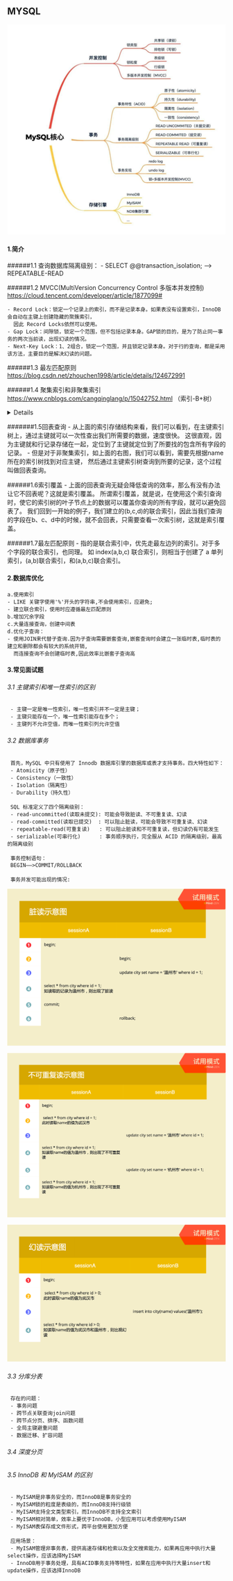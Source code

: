 ## MYSQL
![img_d_0.png](readme/img_d_0.png)
#### 1.简介
######1.1 查询数据库隔离级别：
    - SELECT @@transaction_isolation; ——> REPEATABLE-READ 

######1.2 MVCC(MultiVersion Concurrency Control 多版本并发控制)
https://cloud.tencent.com/developer/article/1877099#

    - Record Lock：锁定一个记录上的索引，而不是记录本身。如果表没有设置索引，InnoDB 会自动在主键上创建隐藏的聚簇索引，
      因此 Record Locks依然可以使用。
    - Gap Lock：间隙锁，锁定一个范围，但不包括记录本身。GAP锁的目的，是为了防止同一事务的两次当前读，出现幻读的情况。
    - Next-Key Lock：1、2组合，锁定一个范围，并且锁定记录本身。对于行的查询，都是采用该方法，主要目的是解决幻读的问题。

######1.3 最左匹配原则
https://blog.csdn.net/zhouchen1998/article/details/124672991


######1.4 聚集索引和非聚集索引
https://www.cnblogs.com/cangqinglang/p/15042752.html （索引-B+树）
<details>

    - MySQL底层使用B+树来存储索引，数据均存在叶子节点上。对于InnoDB而言，主键索引和行记录时存储在一起的，因此叫做聚集索引（clustered index）。
      除了聚集索引，其他所有都叫做非聚集索引（secondary index），包括普通索引、唯一索引等。
    - 在InnoDB中，只存在一个聚集索引：
      若表存在主键，则主键索引就是聚集索引；
      若表不存在主键，则会把第一个非空的唯一索引作为聚集索引；
      否则，会隐式定义一个rowid作为聚集索引。
    - 我们以下图为例，假设现在有一个表，存在id、name、age三个字段，其中id为主键，因此id为聚集索引，name建立索引为非聚集索引。
      关于id和name的索引，有如下的B+树，可以看到，聚集索引的叶子节点存储的是主键和行记录，非聚集索引的叶子节点存储的是主键。

![img_d_1.png](readme/img_d_1.png)
    
</details>

#######1.5回表查询
    - 从上面的索引存储结构来看，我们可以看到，在主键索引树上，通过主键就可以一次性查出我们所需要的数据，速度很快。
      这很直观，因为主键就和行记录存储在一起，定位到了主键就定位到了所要找的包含所有字段的记录。
    - 但是对于非聚集索引，如上面的右图，我们可以看到，需要先根据name所在的索引树找到对应主键，
      然后通过主键索引树查询到所要的记录，这个过程叫做回表查询。

######1.6索引覆盖
    - 上面的回表查询无疑会降低查询的效率，那么有没有办法让它不回表呢？这就是索引覆盖。
      所谓索引覆盖，就是说，在使用这个索引查询时，使它的索引树的叶子节点上的数据可以覆盖你查询的所有字段，就可以避免回表了。
      我们回到一开始的例子，我们建立的(b,c,d)的联合索引，因此当我们查询的字段在b、c、d中的时候，就不会回表，只需要查看一次索引树，这就是索引覆盖。

######1.7最左匹配原则
    - 指的是联合索引中，优先走最左边列的索引。对于多个字段的联合索引，也同理。
      如 index(a,b,c) 联合索引，则相当于创建了 a 单列索引，(a,b)联合索引，和(a,b,c)联合索引。

#### 2.数据库优化

    a.使用索引
    - LIKE 关键字使用'%'开头的字符串,不会使用索引，应避免;
    - 建立联合索引，使用时应遵循最左匹配原则
    b.增加冗余字段
    c.大量连接查询，创建中间表
    d.优化子查询：
    - 使用JOIN来代替子查询.因为子查询需要嵌套查询,嵌套查询时会建立一张临时表,临时表的建立和删除都会有较大的系统开销,
      而连接查询不会创建临时表,因此效率比嵌套子查询高
    

#### 3.常见面试题

###### 3.1 主键索引和唯一性索引的区别

     - 主键一定是唯一性索引，唯一性索引并不一定是主键；
     - 主键只能存在一个，唯一性索引能存在多个；
     - 主键列不允许空值，而唯一性索引列允许空值

###### 3.2 数据库事务

     首先，MySQL 中只有使用了 Innodb 数据库引擎的数据库或表才支持事务。四大特性如下：
     - Atomicity（原子性）
     - Consistency（一致性）
     - Isolation（隔离性）
     - Durability（持久性）

     SQL 标准定义了四个隔离级别：
     - read-uncommitted(读取未提交): 可能会导致脏读、不可重复读、幻读
     - read-committed(读取已提交)  : 可以阻止脏读，可能会导致不可重复读、幻读
     - repeatable-read(可重复读)   : 可以阻止脏读和不可重复读，但幻读仍有可能发生
     - serializable(可串行化)      : 事务顺序执行，完全服从 ACID 的隔离级别，最高的隔离级别

     事务控制语句：
     BEGIN——>COMMIT/ROLLBACK
     
     事务并发可能出现的情况:

![img_d_2.png](readme/img_d_2.png)
     
![img_d_3.png](readme/img_d_3.png)

![img_d_4.png](readme/img_d_4.png)

###### 3.3 分库分表
     存在的问题：
     - 事务问题
     - 跨节点关联查询join问题
     - 跨节点分页、排序、函数问题
     - 全局主键避重问题
     - 数据迁移、扩容问题

###### 3.4 深度分页

###### 3.5 InnoDB 和 MyISAM 的区别
     - MyISAM是非事务安全的，而InnoDB是事务安全的
     - MyISAM锁的粒度是表级的，而InnoDB支持行级锁
     - MyISAM支持全文类型索引，而InnoDB不支持全文索引
     - MyISAM相对简单，效率上要优于InnoDB，小型应用可以考虑使用MyISAM
     - MyISAM表保存成文件形式，跨平台使用更加方便

     应用场景：
     - MyISAM管理非事务表，提供高速存储和检索以及全文搜索能力，如果再应用中执行大量select操作，应该选择MyISAM
     - InnoDB用于事务处理，具有ACID事务支持等特性，如果在应用中执行大量insert和update操作，应该选择InnoDB
